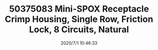 ﻿---
layout: post 
title: 50375083 Mini-SPOX Receptacle Crimp Housing, Single Row, Friction Lock, 8 Circuits, Natural
tags: 5264
categories: housing-terminal
overview: Mini-SPOX Receptacle Crimp Housing, Single Row, Friction Lock, 6 Circuits, Natural
series: 5264
part_number: 50375083
thumb_img: static/202007/396-thumb-20200701184717.jpg
small_img: static/202007/396-20200701184717.jpg
date: 2020/7/1 10:46:33
---



